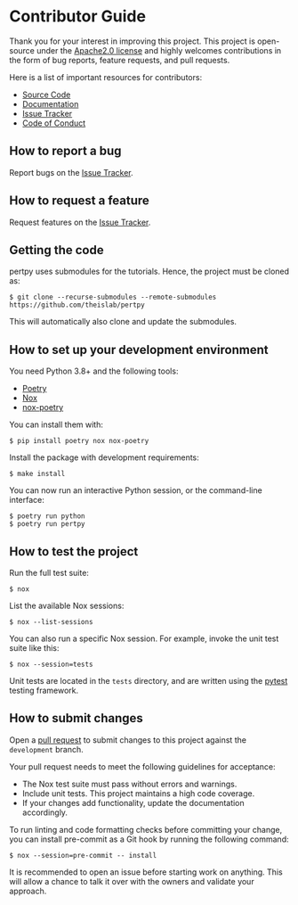 # Contributor Guide

Thank you for your interest in improving this project.
This project is open-source under the [Apache2.0 license] and
highly welcomes contributions in the form of bug reports, feature requests, and pull requests.

Here is a list of important resources for contributors:

-   [Source Code]
-   [Documentation]
-   [Issue Tracker]
-   [Code of Conduct]

## How to report a bug

Report bugs on the [Issue Tracker].

## How to request a feature

Request features on the [Issue Tracker].

## Getting the code

pertpy uses submodules for the tutorials. Hence, the project must be cloned as:

```console
$ git clone --recurse-submodules --remote-submodules https://github.com/theislab/pertpy
```

This will automatically also clone and update the submodules.

## How to set up your development environment

You need Python 3.8+ and the following tools:

-   [Poetry]
-   [Nox]
-   [nox-poetry]

You can install them with:

```console
$ pip install poetry nox nox-poetry
```

Install the package with development requirements:

```console
$ make install
```

You can now run an interactive Python session,
or the command-line interface:

```console
$ poetry run python
$ poetry run pertpy
```

## How to test the project

Run the full test suite:

```console
$ nox
```

List the available Nox sessions:

```console
$ nox --list-sessions
```

You can also run a specific Nox session.
For example, invoke the unit test suite like this:

```console
$ nox --session=tests
```

Unit tests are located in the `tests` directory,
and are written using the [pytest] testing framework.

## How to submit changes

Open a [pull request] to submit changes to this project against the `development` branch.

Your pull request needs to meet the following guidelines for acceptance:

-   The Nox test suite must pass without errors and warnings.
-   Include unit tests. This project maintains a high code coverage.
-   If your changes add functionality, update the documentation accordingly.

To run linting and code formatting checks before committing your change, you can install pre-commit as a Git hook by running the following command:

```console
$ nox --session=pre-commit -- install
```

It is recommended to open an issue before starting work on anything.
This will allow a chance to talk it over with the owners and validate your approach.

[apache2.0 license]: https://opensource.org/licenses/Apache2.0
[code of conduct]: CODE_OF_CONDUCT.rst
[documentation]: https://pertpy.readthedocs.io/
[issue tracker]: https://github.com/theislab/pertpy/issues
[nox]: https://nox.thea.codes/
[nox-poetry]: https://nox-poetry.readthedocs.io/
[poetry]: https://python-poetry.org/
[pull request]: https://github.com/theislab/pertpy/pulls
[pytest]: https://pytest.readthedocs.io/
[source code]: https://github.com/theislab/pertpy
